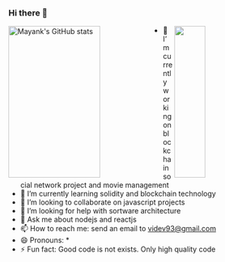 ### Hi there 👋
<a href="https://profile-summary-for-github.com/user/vitran93">
  <img align="left" height="300px" width="60%" src="https://github-readme-stats.vercel.app/api?theme=light&username=mayanknimcet188&show_icons=true&line_height=27&count_private=true&include_all_commits=true" alt="Mayank's GitHub stats"/>
  <img height="300px" width="35%"src="https://github-readme-stats.vercel.app/api/top-langs/?username=mayanknimcet188&layout=compact" align="right" height=150em>
  </a>

- 🔭 I’m currently working on blockchain social network project and movie management
- 🌱 I’m currently learning solidity and blockchain technology
- 👯 I’m looking to collaborate on javascript projects
- 🤔 I’m looking for help with sortware architecture
- 💬 Ask me about nodejs and reactjs
- 📫 How to reach me: send an email to videv93@gmail.com
- 😄 Pronouns: *
- ⚡ Fun fact: Good code is not exists. Only high quality code 
